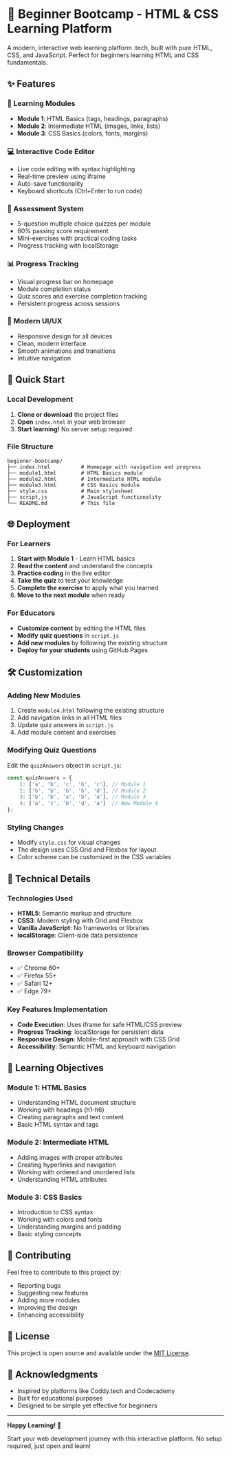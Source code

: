 # 🚀 Beginner Bootcamp - HTML & CSS Learning Platform

A modern, interactive web learning platform .tech, built with pure HTML, CSS, and JavaScript. Perfect for beginners learning HTML and CSS fundamentals.

## ✨ Features

### 🎯 Learning Modules
- **Module 1**: HTML Basics (tags, headings, paragraphs)
- **Module 2**: Intermediate HTML (images, links, lists)
- **Module 3**: CSS Basics (colors, fonts, margins)

### 💻 Interactive Code Editor
- Live code editing with syntax highlighting
- Real-time preview using iframe
- Auto-save functionality
- Keyboard shortcuts (Ctrl+Enter to run code)

### 📝 Assessment System
- 5-question multiple choice quizzes per module
- 80% passing score requirement
- Mini-exercises with practical coding tasks
- Progress tracking with localStorage

### 📊 Progress Tracking
- Visual progress bar on homepage
- Module completion status
- Quiz scores and exercise completion tracking
- Persistent progress across sessions

### 🎨 Modern UI/UX
- Responsive design for all devices
- Clean, modern interface
- Smooth animations and transitions
- Intuitive navigation

## 🚀 Quick Start

### Local Development
1. **Clone or download** the project files
2. **Open** `index.html` in your web browser
3. **Start learning!** No server setup required

### File Structure
```
beginner-bootcamp/
├── index.html          # Homepage with navigation and progress
├── module1.html        # HTML Basics module
├── module2.html        # Intermediate HTML module
├── module3.html        # CSS Basics module
├── style.css           # Main stylesheet
├── script.js           # JavaScript functionality
└── README.md           # This file
```

## 🌐 Deployment

### For Learners
1. **Start with Module 1** - Learn HTML basics
2. **Read the content** and understand the concepts
3. **Practice coding** in the live editor
4. **Take the quiz** to test your knowledge
5. **Complete the exercise** to apply what you learned
6. **Move to the next module** when ready

### For Educators
- **Customize content** by editing the HTML files
- **Modify quiz questions** in `script.js`
- **Add new modules** by following the existing structure
- **Deploy for your students** using GitHub Pages

## 🛠️ Customization

### Adding New Modules
1. Create `module4.html` following the existing structure
2. Add navigation links in all HTML files
3. Update quiz answers in `script.js`
4. Add module content and exercises

### Modifying Quiz Questions
Edit the `quizAnswers` object in `script.js`:
```javascript
const quizAnswers = {
    1: ['a', 'b', 'c', 'b', 'c'], // Module 1
    2: ['b', 'b', 'b', 'b', 'd'], // Module 2
    3: ['b', 'b', 'a', 'b', 'a'], // Module 3
    4: ['a', 'c', 'b', 'd', 'a']  // New Module 4
};
```

### Styling Changes
- Modify `style.css` for visual changes
- The design uses CSS Grid and Flexbox for layout
- Color scheme can be customized in the CSS variables

## 🔧 Technical Details

### Technologies Used
- **HTML5**: Semantic markup and structure
- **CSS3**: Modern styling with Grid and Flexbox
- **Vanilla JavaScript**: No frameworks or libraries
- **localStorage**: Client-side data persistence

### Browser Compatibility
- ✅ Chrome 60+
- ✅ Firefox 55+
- ✅ Safari 12+
- ✅ Edge 79+

### Key Features Implementation
- **Code Execution**: Uses iframe for safe HTML/CSS preview
- **Progress Tracking**: localStorage for persistent data
- **Responsive Design**: Mobile-first approach with CSS Grid
- **Accessibility**: Semantic HTML and keyboard navigation

## 🎯 Learning Objectives

### Module 1: HTML Basics
- Understanding HTML document structure
- Working with headings (h1-h6)
- Creating paragraphs and text content
- Basic HTML syntax and tags

### Module 2: Intermediate HTML
- Adding images with proper attributes
- Creating hyperlinks and navigation
- Working with ordered and unordered lists
- Understanding HTML attributes

### Module 3: CSS Basics
- Introduction to CSS syntax
- Working with colors and fonts
- Understanding margins and padding
- Basic styling concepts

## 🤝 Contributing

Feel free to contribute to this project by:
- Reporting bugs
- Suggesting new features
- Adding more modules
- Improving the design
- Enhancing accessibility

## 📄 License

This project is open source and available under the [MIT License](LICENSE).

## 🙏 Acknowledgments

- Inspired by platforms like Coddy.tech and Codecademy
- Built for educational purposes
- Designed to be simple yet effective for beginners

---

**Happy Learning! 🎉**

Start your web development journey with this interactive platform. No setup required, just open and learn! 